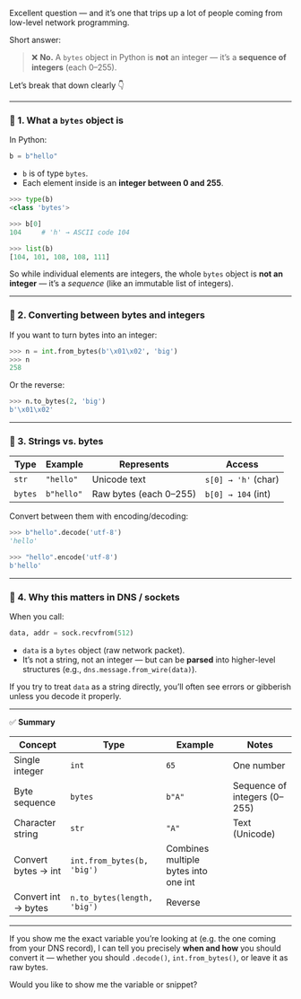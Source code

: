 Excellent question — and it’s one that trips up a lot of people coming from low-level network programming.

Short answer:

> ❌ **No.** A `bytes` object in Python is **not** an integer — it’s a **sequence of integers** (each 0–255).

Let’s break that down clearly 👇

---

### 🧩 1. What a `bytes` object is

In Python:

```python
b = b"hello"
```

* `b` is of type `bytes`.
* Each element inside is an **integer between 0 and 255**.

```python
>>> type(b)
<class 'bytes'>

>>> b[0]
104     # 'h' → ASCII code 104

>>> list(b)
[104, 101, 108, 108, 111]
```

So while individual elements are integers, the whole `bytes` object is **not an integer** — it’s a *sequence* (like an immutable list of integers).

---

### 🧩 2. Converting between bytes and integers

If you want to turn bytes into an integer:

```python
>>> n = int.from_bytes(b'\x01\x02', 'big')
>>> n
258
```

Or the reverse:

```python
>>> n.to_bytes(2, 'big')
b'\x01\x02'
```

---

### 🧩 3. Strings vs. bytes

| Type    | Example    | Represents             | Access              |
| ------- | ---------- | ---------------------- | ------------------- |
| `str`   | `"hello"`  | Unicode text           | `s[0] → 'h'` (char) |
| `bytes` | `b"hello"` | Raw bytes (each 0–255) | `b[0] → 104` (int)  |

Convert between them with encoding/decoding:

```python
>>> b"hello".decode('utf-8')
'hello'

>>> "hello".encode('utf-8')
b'hello'
```

---

### 🧩 4. Why this matters in DNS / sockets

When you call:

```python
data, addr = sock.recvfrom(512)
```

* `data` is a `bytes` object (raw network packet).
* It’s not a string, not an integer — but can be **parsed** into higher-level structures (e.g., `dns.message.from_wire(data)`).

If you try to treat `data` as a string directly, you’ll often see errors or gibberish unless you decode it properly.

---

✅ **Summary**

| Concept             | Type                        | Example                              | Notes                        |
| ------------------- | --------------------------- | ------------------------------------ | ---------------------------- |
| Single integer      | `int`                       | `65`                                 | One number                   |
| Byte sequence       | `bytes`                     | `b"A"`                               | Sequence of integers (0–255) |
| Character string    | `str`                       | `"A"`                                | Text (Unicode)               |
| Convert bytes → int | `int.from_bytes(b, 'big')`  | Combines multiple bytes into one int |                              |
| Convert int → bytes | `n.to_bytes(length, 'big')` | Reverse                              |                              |

---

If you show me the exact variable you’re looking at (e.g. the one coming from your DNS record), I can tell you precisely **when and how** you should convert it — whether you should `.decode()`, `int.from_bytes()`, or leave it as raw bytes.

Would you like to show me the variable or snippet?

